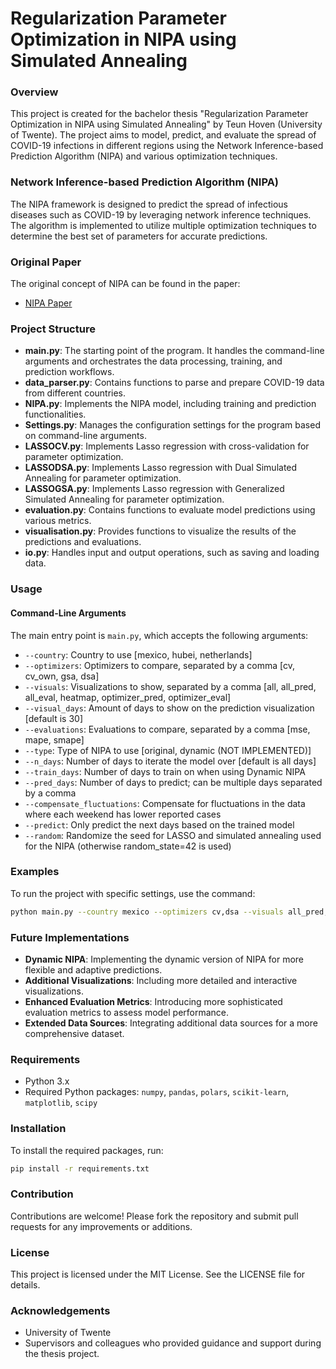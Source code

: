 # Regularization Parameter Optimization in NIPA using Simulated Annealing

### Overview
This project is created for the bachelor thesis "Regularization Parameter Optimization in NIPA using Simulated Annealing" by Teun Hoven (University of Twente). The project aims to model, predict, and evaluate the spread of COVID-19 infections in different regions using the Network Inference-based Prediction Algorithm (NIPA) and various optimization techniques. 

### Network Inference-based Prediction Algorithm (NIPA)
The NIPA framework is designed to predict the spread of infectious diseases such as COVID-19 by leveraging network inference techniques. The algorithm is implemented to utilize multiple optimization techniques to determine the best set of parameters for accurate predictions.

### Original Paper
The original concept of NIPA can be found in the paper:
- [NIPA Paper](https://example-link-to-original-paper.com)

### Project Structure
- **main.py**: The starting point of the program. It handles the command-line arguments and orchestrates the data processing, training, and prediction workflows.
- **data_parser.py**: Contains functions to parse and prepare COVID-19 data from different countries.
- **NIPA.py**: Implements the NIPA model, including training and prediction functionalities.
- **Settings.py**: Manages the configuration settings for the program based on command-line arguments.
- **LASSOCV.py**: Implements Lasso regression with cross-validation for parameter optimization.
- **LASSODSA.py**: Implements Lasso regression with Dual Simulated Annealing for parameter optimization.
- **LASSOGSA.py**: Implements Lasso regression with Generalized Simulated Annealing for parameter optimization.
- **evaluation.py**: Contains functions to evaluate model predictions using various metrics.
- **visualisation.py**: Provides functions to visualize the results of the predictions and evaluations.
- **io.py**: Handles input and output operations, such as saving and loading data.

### Usage

#### Command-Line Arguments
The main entry point is `main.py`, which accepts the following arguments:

- `--country`: Country to use [mexico, hubei, netherlands]
- `--optimizers`: Optimizers to compare, separated by a comma [cv, cv_own, gsa, dsa]
- `--visuals`: Visualizations to show, separated by a comma [all, all_pred, all_eval, heatmap, optimizer_pred, optimizer_eval]
- `--visual_days`: Amount of days to show on the prediction visualization [default is 30]
- `--evaluations`: Evaluations to compare, separated by a comma [mse, mape, smape]
- `--type`: Type of NIPA to use [original, dynamic (NOT IMPLEMENTED)]
- `--n_days`: Number of days to iterate the model over [default is all days]
- `--train_days`: Number of days to train on when using Dynamic NIPA
- `--pred_days`: Number of days to predict; can be multiple days separated by a comma
- `--compensate_fluctuations`: Compensate for fluctuations in the data where each weekend has lower reported cases
- `--predict`: Only predict the next days based on the trained model
- `--random`: Randomize the seed for LASSO and simulated annealing used for the NIPA (otherwise random_state=42 is used)

### Examples
To run the project with specific settings, use the command:
```bash
python main.py --country mexico --optimizers cv,dsa --visuals all_pred,all_eval --evaluations mse,smape --type original --pred_days 3,7,14
```

### Future Implementations
- **Dynamic NIPA**: Implementing the dynamic version of NIPA for more flexible and adaptive predictions.
- **Additional Visualizations**: Including more detailed and interactive visualizations.
- **Enhanced Evaluation Metrics**: Introducing more sophisticated evaluation metrics to assess model performance.
- **Extended Data Sources**: Integrating additional data sources for a more comprehensive dataset.

### Requirements
- Python 3.x
- Required Python packages: `numpy`, `pandas`, `polars`, `scikit-learn`, `matplotlib`, `scipy`

### Installation
To install the required packages, run:
```bash
pip install -r requirements.txt
```

### Contribution
Contributions are welcome! Please fork the repository and submit pull requests for any improvements or additions.

### License
This project is licensed under the MIT License. See the LICENSE file for details.

### Acknowledgements
- University of Twente
- Supervisors and colleagues who provided guidance and support during the thesis project.